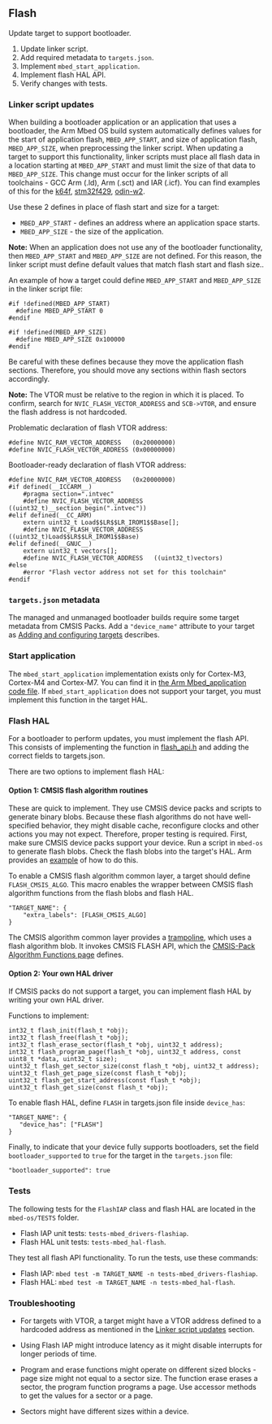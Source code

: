 ## Flash

Update target to support bootloader.

1. Update linker script.
1. Add required metadata to `targets.json`.
1. Implement `mbed_start_application`.
1. Implement flash HAL API.
1. Verify changes with tests.

### Linker script updates

When building a bootloader application or an application that uses a bootloader, the Arm Mbed OS build system automatically defines values for the start of application flash, `MBED_APP_START`, and size of application flash, `MBED_APP_SIZE`, when preprocessing the linker script. When updating a target to support this functionality, linker scripts must place all flash data in a location starting at `MBED_APP_START` and must limit the size of that data to `MBED_APP_SIZE`. This change must occur for the linker scripts of all toolchains - GCC Arm (.ld), Arm (.sct) and IAR (.icf). You can find examples of this for the [k64f](https://github.com/ARMmbed/mbed-os/commit/579b2fbe40c40a443dc2aaa6850304eccf1dd87e), [stm32f429](https://github.com/ARMmbed/mbed-os/commit/ca8873b160eb438d18f7b4186f8f84e7578a9959), [odin-w2](https://github.com/ARMmbed/mbed-os/commit/bcab66c26d18d837362ea92afca9f4de1b668070).

Use these 2 defines in place of flash start and size for a target:
- `MBED_APP_START` - defines an address where an application space starts.
- `MBED_APP_SIZE` - the size of the application.

<span class="notes">**Note:** When an application does not use any of the bootloader functionality, then `MBED_APP_START` and `MBED_APP_SIZE` are not defined. For this reason, the linker script must define default values that match flash start and flash size..</span>

An example of how a target could define `MBED_APP_START` and `MBED_APP_SIZE` in the linker script file:

```
#if !defined(MBED_APP_START)
  #define MBED_APP_START 0
#endif

#if !defined(MBED_APP_SIZE)
  #define MBED_APP_SIZE 0x100000
#endif
```

Be careful with these defines because they move the application flash sections. Therefore, you should move any sections within flash sectors accordingly.

<span class="notes">**Note:** The VTOR must be relative to the region in which it is placed. To confirm, search for `NVIC_FLASH_VECTOR_ADDRESS` and `SCB->VTOR`, and ensure the flash address is not hardcoded.</span>

Problematic declaration of flash VTOR address:

```
#define NVIC_RAM_VECTOR_ADDRESS   (0x20000000)
#define NVIC_FLASH_VECTOR_ADDRESS (0x00000000)
```

Bootloader-ready declaration of flash VTOR address:

```
#define NVIC_RAM_VECTOR_ADDRESS   (0x20000000)
#if defined(__ICCARM__)
    #pragma section=".intvec"
    #define NVIC_FLASH_VECTOR_ADDRESS   ((uint32_t)__section_begin(".intvec"))
#elif defined(__CC_ARM)
    extern uint32_t Load$$LR$$LR_IROM1$$Base[];
    #define NVIC_FLASH_VECTOR_ADDRESS   ((uint32_t)Load$$LR$$LR_IROM1$$Base)
#elif defined(__GNUC__)
    extern uint32_t vectors[];
    #define NVIC_FLASH_VECTOR_ADDRESS   ((uint32_t)vectors)
#else
    #error "Flash vector address not set for this toolchain"
#endif
```

### `targets.json` metadata

The managed and unmanaged bootloader builds require some target metadata from CMSIS Packs. Add a `"device_name"` attribute to your target as [Adding and configuring targets](../tools/adding-and-configuring-targets.html) describes.

### Start application

The `mbed_start_application` implementation exists only for Cortex-M3, Cortex-M4 and Cortex-M7. You can find it in [the Arm Mbed_application code file](https://github.com/ARMmbed/mbed-os/blob/master/platform/mbed_application.c). If `mbed_start_application` does not support your target, you must implement this function in the target HAL.

### Flash HAL

For a bootloader to perform updates, you must implement the flash API. This consists of implementing the function in [flash_api.h](https://github.com/ARMmbed/mbed-os/blob/master/hal/flash_api.h) and adding the correct fields to targets.json.

There are two options to implement flash HAL:

#### Option 1: CMSIS flash algorithm routines

These are quick to implement. They use CMSIS device packs and scripts to generate binary blobs. Because these flash algorithms do not have well-specified behavior, they might disable cache, reconfigure clocks and other actions you may not expect. Therefore, proper testing is required. First, make sure CMSIS device packs support your device. Run a script in `mbed-os` to generate flash blobs. Check the flash blobs into the target's HAL. Arm provides an [example](https://github.com/ARMmbed/mbed-os/commit/071235415e3f0b6d698df6e944c522bdae8ff4ae) of how to do this.

To enable a CMSIS flash algorithm common layer, a target should define `FLASH_CMSIS_ALGO`. This macro enables the wrapper between CMSIS flash algorithm functions from the flash blobs and flash HAL.

```
"TARGET_NAME": {
    "extra_labels": [FLASH_CMSIS_ALGO]
}
```

The CMSIS algorithm common layer provides a [trampoline](https://github.com/ARMmbed/mbed-os/blob/master/hal/TARGET_FLASH_CMSIS_ALGO/flash_common_algo.c), which uses a flash algorithm blob. It invokes CMSIS FLASH API, which the [CMSIS-Pack Algorithm Functions page](http://arm-software.github.io/CMSIS_5/Pack/html/algorithmFunc.html) defines.

#### Option 2: Your own HAL driver

If CMSIS packs do not support a target, you can implement flash HAL by writing your own HAL driver.

Functions to implement:

```
int32_t flash_init(flash_t *obj);
int32_t flash_free(flash_t *obj);
int32_t flash_erase_sector(flash_t *obj, uint32_t address);
int32_t flash_program_page(flash_t *obj, uint32_t address, const uint8_t *data, uint32_t size);
uint32_t flash_get_sector_size(const flash_t *obj, uint32_t address);
uint32_t flash_get_page_size(const flash_t *obj);
uint32_t flash_get_start_address(const flash_t *obj);
uint32_t flash_get_size(const flash_t *obj);
```

To enable flash HAL, define `FLASH` in targets.json file inside `device_has`:

```
"TARGET_NAME": {
   "device_has": ["FLASH"]
}
```

Finally, to indicate that your device fully supports bootloaders, set the field `bootloader_supported` to `true` for the target in the `targets.json` file:

```
"bootloader_supported": true
```

### Tests

The following tests for the `FlashIAP` class and flash HAL are located in the `mbed-os/TESTS` folder.

- Flash IAP unit tests: `tests-mbed_drivers-flashiap`.
- Flash HAL unit tests: `tests-mbed_hal-flash`.

They test all flash API functionality. To run the tests, use these commands:

- Flash IAP: `mbed test -m TARGET_NAME -n tests-mbed_drivers-flashiap`.
- Flash HAL: `mbed test -m TARGET_NAME -n tests-mbed_hal-flash`.

### Troubleshooting

- For targets with VTOR, a target might have a VTOR address defined to a hardcoded address as mentioned in the [Linker script updates](#linker-script-updates) section.

- Using Flash IAP might introduce latency as it might disable interrupts for longer periods of time.

- Program and erase functions might operate on different sized blocks - page size might not equal to a sector size. The function erase erases a sector, the program function programs a page. Use accessor methods to get the values for a sector or a page.

- Sectors might have different sizes within a device.
